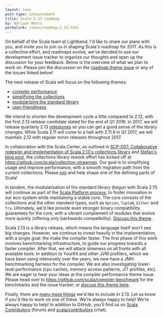 ```yaml
---
layout: news
post-type: announcement
title: Scala 2.13 roadmap
by: Adriaan Moors
permalink: /news/roadmap-2.13.html
---
```


On behalf of the Scala team at Lightbend, I'd like to share our plans with you, and invite you to join us in shaping Scala's roadmap for 2017. As this is a collective effort, and roadmaps evolve, we've decided to use our development issue tracker to organize our thoughts and open up the discussion for your feedback. Below is the overview of what we plan to work on. Please join the discussion on the [roadmap theme issue](https://github.com/scala/scala-dev/issues/324) or any of the issues linked below!

The next release of Scala will focus on the following themes:

  - [compiler performance](https://github.com/scala/scala-dev/labels/t%3Aperformance)
  - [simplifying the collections](https://github.com/scala/scala-dev/labels/t%3Acollections)
  - [modularizing the standard library](https://github.com/scala/scala-dev/labels/t%3Amodularize)
  - [user-friendliness](https://github.com/scala/scala-dev/labels/t%3Afriendliness)

We intend to shorten the development cycle a little compared to 2.12, with the first 2.13 release candidate slated for the end of Q1 2018. In 2017, we will release quarterly 2.13 [milestones](https://github.com/scala/scala/milestones) so you can get a good sense of the library changes. While Scala 2.11 will come to a halt with 2.11.9 in Q1 2017, we will maintain 2.12 with regular minor releases throughout 2017.

<!-- break -->

In collaboration with the Scala Center, as outlined in [SCP-007: Collaborative redesign and implementation of Scala 2.13's collections library](https://github.com/scalacenter/advisoryboard/blob/master/proposals/007-collections.md) and [Stefan's blog post](http://scala-lang.org/blog/2017/02/28/collections-rework.html), the collections library rework effort has kicked off at https://github.com/scala/collection-strawman. Our goal is to simplifying usage and improve performance, with a smooth migration path from the current collections. Please [join](https://github.com/scala/collection-strawman) and help shape one of the defining parts of Scala!

In tandem, the modularisation of the standard library (begun with Scala 2.11) will continue as part of the [Scala Platform process](https://www.scala-lang.org/blog/2016/11/28/spp.html), to foster innovation in our eco-system while maintaining a stable core. The core consists of the collections and the other standard types, such as `Option`, `TupleN`, `Either` and `Try`.  Ultimately, we'd like provide even stronger binary compatibility guarantees for the core, with a vibrant complement of modules that evolve more quickly (offering only backwards compatibility).  [Discuss this theme]( https://github.com/scala/scala-dev/issues/323).

Scala 2.13 is a library release, which means the language itself won't see big changes. However, we continue to invest heavily in the implementation, with a single goal: the make the compiler faster. The first phase of this work involves benchmarking infrastructure, to guide our progress towards a faster compiler. After that, we will attack slowness on all fronts with all available tools. In addition to YourKit and other JVM profilers, which we have been using intensively over the years, we now have a JMH benchmarking harness for the compiler. We are also investigating lower-level performance (cpu caches, memory access patterns, JIT profiles, etc). We are eager to hear your ideas at the compiler performance theme issue. Please head over to https://github.com/scala/compiler-benchmark for the benchmarks and the issue tracker, or [discuss this theme here](https://github.com/scala/scala-dev/issues/322).

Finally, there are [many more things](https://github.com/scala/scala-dev/issues?q=is%3Aopen+is%3Aissue+milestone%3A2.13+label%3Awishlist) we'd like to include in 2.13. Let us know if you'd like to work on one of these. We're always happy to help! We're always happy to help! In addition to GitHub, you'll find us on [Scala Contributors](http://contributors.scala-lang.org) (forum) and [scala/contributors](https://gitter.im/scala/contributors) (chat).